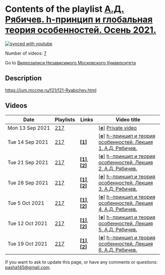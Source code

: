 # Contents of the playlist [А.Д. Рябичев. h-принцип и глобальная теория особенностей. Осень 2021.](https://www.youtube.com/playlist?list=PLp9ABVh6_x4FmjzZQ2lawtNlbcVcjnUcX)

[![synced with youtube](https://img.shields.io/github/last-commit/mathphysschool/mathphysschool.github.io/autoupdate1?label=synced%20with%20youtube)](#)

Number of videos: [7](#videos)

Go to [Видеозаписи Независимого Московского Университета](../README.md)

## Description

<https://ium.mccme.ru/f21/f21-Ryabichev.html>

## Videos

|Date|Playlists|Links|Video title|
|---|---|---|---|
| Mon&nbsp;13&nbsp;Sep&nbsp;2021 | [217](../playlists/217 "А.Д. Рябичев. h-принцип и глобальная теория особенностей. Осень 2021.") |  | [[**e**](https://studio.youtube.com/video/7JcCElgyFnI/edit "Edit")] [Private video](https://www.youtube.com/watch?v=7JcCElgyFnI&list=PLp9ABVh6_x4FmjzZQ2lawtNlbcVcjnUcX "This video is private.") |
| Tue&nbsp;14&nbsp;Sep&nbsp;2021 | [217](../playlists/217 "А.Д. Рябичев. h-принцип и глобальная теория особенностей. Осень 2021.") | [**[1]**](https://ium.mccme.ru/f21/f21-Ryabichev.html) | [[**e**](https://studio.youtube.com/video/ZxjvA9M44IE/edit "Edit")] [h-принцип и теория особенностей. Лекция 1. А.Д. Рябичев.](https://www.youtube.com/watch?v=ZxjvA9M44IE&list=PLp9ABVh6_x4FmjzZQ2lawtNlbcVcjnUcX "https://ium.mccme.ru/f21/f21-Ryabichev.html") |
| Tue&nbsp;21&nbsp;Sep&nbsp;2021 | [217](../playlists/217 "А.Д. Рябичев. h-принцип и глобальная теория особенностей. Осень 2021.") | [**[1]**](https://ium.mccme.ru/f21/f21-Ryabichev.html), [**[2]**](https://sites.google.com/179.ru/ium-h-sing/) | [[**e**](https://studio.youtube.com/video/dDUUac-M87s/edit "Edit")] [h-принцип и теория особенностей. Лекция 2. А.Д. Рябичев.](https://www.youtube.com/watch?v=dDUUac-M87s&list=PLp9ABVh6_x4FmjzZQ2lawtNlbcVcjnUcX "Лекция для 3-5 курсов.&#013;https://ium.mccme.ru/f21/f21-Ryabichev.html&#013;https://sites.google.com/179.ru/ium-h-sing/") |
| Tue&nbsp;28&nbsp;Sep&nbsp;2021 | [217](../playlists/217 "А.Д. Рябичев. h-принцип и глобальная теория особенностей. Осень 2021.") | [**[1]**](https://ium.mccme.ru/f21/f21-Ryabichev.html), [**[2]**](https://sites.google.com/179.ru/ium-h-sing/) | [[**e**](https://studio.youtube.com/video/T3a6LDX6jDQ/edit "Edit")] [h-принцип и теория особенностей. Лекция 3. А.Д. Рябичев.](https://www.youtube.com/watch?v=T3a6LDX6jDQ&list=PLp9ABVh6_x4FmjzZQ2lawtNlbcVcjnUcX "Лекция для 3-5 курсов.&#013;https://ium.mccme.ru/f21/f21-Ryabichev.html&#013;https://sites.google.com/179.ru/ium-h-sing/") |
| Tue&nbsp;5&nbsp;Oct&nbsp;2021 | [217](../playlists/217 "А.Д. Рябичев. h-принцип и глобальная теория особенностей. Осень 2021.") | [**[1]**](https://ium.mccme.ru/f21/f21-Ryabichev.html), [**[2]**](https://sites.google.com/179.ru/ium-h-sing/) | [[**e**](https://studio.youtube.com/video/LyiBpKsEXFc/edit "Edit")] [h-принцип и теория особенностей. Лекция 4. А.Д. Рябичев.](https://www.youtube.com/watch?v=LyiBpKsEXFc&list=PLp9ABVh6_x4FmjzZQ2lawtNlbcVcjnUcX "Лекция для 3-5 курсов.&#013;https://ium.mccme.ru/f21/f21-Ryabichev.html&#013;https://sites.google.com/179.ru/ium-h-sing/") |
| Tue&nbsp;12&nbsp;Oct&nbsp;2021 | [217](../playlists/217 "А.Д. Рябичев. h-принцип и глобальная теория особенностей. Осень 2021.") | [**[1]**](https://ium.mccme.ru/f21/f21-Ryabichev.html), [**[2]**](https://sites.google.com/179.ru/ium-h-sing/) | [[**e**](https://studio.youtube.com/video/l3XIbr8JwPY/edit "Edit")] [h-принцип и теория особенностей. Лекция 5. А.Д. Рябичев.](https://www.youtube.com/watch?v=l3XIbr8JwPY&list=PLp9ABVh6_x4FmjzZQ2lawtNlbcVcjnUcX "Лекция для 3-5 курсов.&#013;https://ium.mccme.ru/f21/f21-Ryabichev.html&#013;https://sites.google.com/179.ru/ium-h-sing/") |
| Tue&nbsp;19&nbsp;Oct&nbsp;2021 | [217](../playlists/217 "А.Д. Рябичев. h-принцип и глобальная теория особенностей. Осень 2021.") | [**[1]**](https://ium.mccme.ru/f21/f21-Ryabichev.html), [**[2]**](https://sites.google.com/179.ru/ium-h-sing/) | [[**e**](https://studio.youtube.com/video/9fo7BWnV6XA/edit "Edit")] [h-принцип и теория особенностей. Лекция 6. А.Д. Рябичев.](https://www.youtube.com/watch?v=9fo7BWnV6XA&list=PLp9ABVh6_x4FmjzZQ2lawtNlbcVcjnUcX "Лекция для 3-5 курсов.&#013;https://ium.mccme.ru/f21/f21-Ryabichev.html&#013;https://sites.google.com/179.ru/ium-h-sing/") |


 If you want to ask to update this page, or have any comments or questions: <pasha145@gmail.com>.